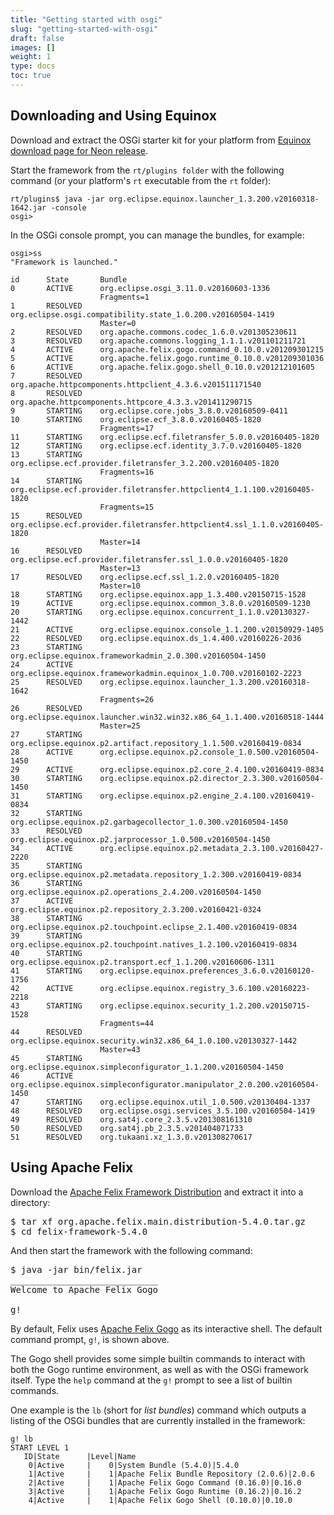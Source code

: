 ```yaml
---
title: "Getting started with osgi"
slug: "getting-started-with-osgi"
draft: false
images: []
weight: 1
type: docs
toc: true
---
```


## Downloading and Using Equinox
Download and extract the OSGi starter kit for your platform from [Equinox download page for Neon release](http://download.eclipse.org/equinox/drops/R-Neon-201606061100/index.php).

Start the framework from the `rt/plugins folder` with the following command (or your platform's `rt` executable from the `rt` folder):

    rt/plugins$ java -jar org.eclipse.equinox.launcher_1.3.200.v20160318-1642.jar -console
    osgi>

In the OSGi console prompt, you can manage the bundles, for example:

    osgi>ss
    "Framework is launched."
    
    id      State       Bundle
    0       ACTIVE      org.eclipse.osgi_3.11.0.v20160603-1336
                        Fragments=1
    1       RESOLVED    org.eclipse.osgi.compatibility.state_1.0.200.v20160504-1419
                        Master=0
    2       RESOLVED    org.apache.commons.codec_1.6.0.v201305230611
    3       RESOLVED    org.apache.commons.logging_1.1.1.v201101211721
    4       ACTIVE      org.apache.felix.gogo.command_0.10.0.v201209301215
    5       ACTIVE      org.apache.felix.gogo.runtime_0.10.0.v201209301036
    6       ACTIVE      org.apache.felix.gogo.shell_0.10.0.v201212101605
    7       RESOLVED    org.apache.httpcomponents.httpclient_4.3.6.v201511171540
    8       RESOLVED    org.apache.httpcomponents.httpcore_4.3.3.v201411290715
    9       STARTING    org.eclipse.core.jobs_3.8.0.v20160509-0411
    10      STARTING    org.eclipse.ecf_3.8.0.v20160405-1820
                        Fragments=17
    11      STARTING    org.eclipse.ecf.filetransfer_5.0.0.v20160405-1820
    12      STARTING    org.eclipse.ecf.identity_3.7.0.v20160405-1820
    13      STARTING    org.eclipse.ecf.provider.filetransfer_3.2.200.v20160405-1820
                        Fragments=16
    14      STARTING    org.eclipse.ecf.provider.filetransfer.httpclient4_1.1.100.v20160405-1820
                        Fragments=15
    15      RESOLVED    org.eclipse.ecf.provider.filetransfer.httpclient4.ssl_1.1.0.v20160405-1820
                        Master=14
    16      RESOLVED    org.eclipse.ecf.provider.filetransfer.ssl_1.0.0.v20160405-1820
                        Master=13
    17      RESOLVED    org.eclipse.ecf.ssl_1.2.0.v20160405-1820
                        Master=10
    18      STARTING    org.eclipse.equinox.app_1.3.400.v20150715-1528
    19      ACTIVE      org.eclipse.equinox.common_3.8.0.v20160509-1230
    20      STARTING    org.eclipse.equinox.concurrent_1.1.0.v20130327-1442
    21      ACTIVE      org.eclipse.equinox.console_1.1.200.v20150929-1405
    22      RESOLVED    org.eclipse.equinox.ds_1.4.400.v20160226-2036
    23      STARTING    org.eclipse.equinox.frameworkadmin_2.0.300.v20160504-1450
    24      ACTIVE      org.eclipse.equinox.frameworkadmin.equinox_1.0.700.v20160102-2223
    25      RESOLVED    org.eclipse.equinox.launcher_1.3.200.v20160318-1642
                        Fragments=26
    26      RESOLVED    org.eclipse.equinox.launcher.win32.win32.x86_64_1.1.400.v20160518-1444
                        Master=25
    27      STARTING    org.eclipse.equinox.p2.artifact.repository_1.1.500.v20160419-0834
    28      ACTIVE      org.eclipse.equinox.p2.console_1.0.500.v20160504-1450
    29      ACTIVE      org.eclipse.equinox.p2.core_2.4.100.v20160419-0834
    30      STARTING    org.eclipse.equinox.p2.director_2.3.300.v20160504-1450
    31      STARTING    org.eclipse.equinox.p2.engine_2.4.100.v20160419-0834
    32      STARTING    org.eclipse.equinox.p2.garbagecollector_1.0.300.v20160504-1450
    33      RESOLVED    org.eclipse.equinox.p2.jarprocessor_1.0.500.v20160504-1450
    34      ACTIVE      org.eclipse.equinox.p2.metadata_2.3.100.v20160427-2220
    35      STARTING    org.eclipse.equinox.p2.metadata.repository_1.2.300.v20160419-0834
    36      STARTING    org.eclipse.equinox.p2.operations_2.4.200.v20160504-1450
    37      ACTIVE      org.eclipse.equinox.p2.repository_2.3.200.v20160421-0324
    38      STARTING    org.eclipse.equinox.p2.touchpoint.eclipse_2.1.400.v20160419-0834
    39      STARTING    org.eclipse.equinox.p2.touchpoint.natives_1.2.100.v20160419-0834
    40      STARTING    org.eclipse.equinox.p2.transport.ecf_1.1.200.v20160606-1311
    41      STARTING    org.eclipse.equinox.preferences_3.6.0.v20160120-1756
    42      ACTIVE      org.eclipse.equinox.registry_3.6.100.v20160223-2218
    43      STARTING    org.eclipse.equinox.security_1.2.200.v20150715-1528
                        Fragments=44
    44      RESOLVED    org.eclipse.equinox.security.win32.x86_64_1.0.100.v20130327-1442
                        Master=43
    45      STARTING    org.eclipse.equinox.simpleconfigurator_1.1.200.v20160504-1450
    46      ACTIVE      org.eclipse.equinox.simpleconfigurator.manipulator_2.0.200.v20160504-1450
    47      STARTING    org.eclipse.equinox.util_1.0.500.v20130404-1337
    48      RESOLVED    org.eclipse.osgi.services_3.5.100.v20160504-1419
    49      RESOLVED    org.sat4j.core_2.3.5.v201308161310
    50      RESOLVED    org.sat4j.pb_2.3.5.v201404071733
    51      RESOLVED    org.tukaani.xz_1.3.0.v201308270617

## Using Apache Felix
Download the [Apache Felix Framework Distribution](http://felix.apache.org/downloads.cgi#framework) and extract it into a directory:

<pre>
$ tar xf org.apache.felix.main.distribution-5.4.0.tar.gz
$ cd felix-framework-5.4.0
</pre>

And then start the framework with the following command:

<pre>
$ java -jar bin/felix.jar
____________________________
Welcome to Apache Felix Gogo
    
g!
</pre>

By default, Felix uses [Apache Felix Gogo](http://felix.apache.org/documentation/subprojects/apache-felix-gogo.html) as its interactive shell. The default command prompt, `g!`, is shown above.

The Gogo shell provides some simple builtin commands to interact with both the Gogo runtime environment, as well as with the OSGi framework itself. Type the `help` command at the `g!` prompt to see a list of builtin commands.

One example is the `lb` (short for _list bundles_) command which outputs a listing of the OSGi bundles that are currently installed in the framework:

    g! lb
    START LEVEL 1
       ID|State      |Level|Name
        0|Active     |    0|System Bundle (5.4.0)|5.4.0
        1|Active     |    1|Apache Felix Bundle Repository (2.0.6)|2.0.6
        2|Active     |    1|Apache Felix Gogo Command (0.16.0)|0.16.0
        3|Active     |    1|Apache Felix Gogo Runtime (0.16.2)|0.16.2
        4|Active     |    1|Apache Felix Gogo Shell (0.10.0)|0.10.0


